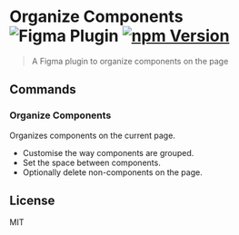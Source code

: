 # Organize Components ![Figma Plugin](https://img.shields.io/badge/figma-Organize%20Components-1BC47D.svg) [![npm Version](https://img.shields.io/npm/v/figma-organize-components.svg)](https://www.npmjs.com/package/figma-organize-components)

> A Figma plugin to organize components on the page

## Commands

### Organize Components

Organizes components on the current page.

- Customise the way components are grouped.
- Set the space between components.
- Optionally delete non-components on the page.

## License

MIT
